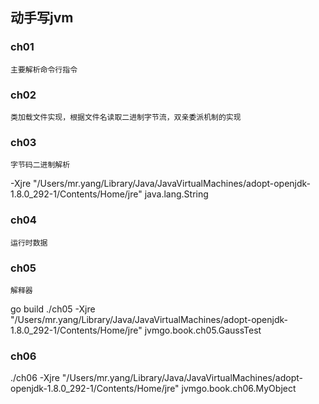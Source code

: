 ## 动手写jvm

### ch01
    主要解析命令行指令
### ch02
    类加载文件实现，根据文件名读取二进制字节流，双亲委派机制的实现

### ch03
    字节码二进制解析
-Xjre "/Users/mr.yang/Library/Java/JavaVirtualMachines/adopt-openjdk-1.8.0_292-1/Contents/Home/jre" java.lang.String

### ch04
    运行时数据

### ch05
    解释器
go build
./ch05 -Xjre "/Users/mr.yang/Library/Java/JavaVirtualMachines/adopt-openjdk-1.8.0_292-1/Contents/Home/jre" jvmgo.book.ch05.GaussTest

### ch06

./ch06 -Xjre "/Users/mr.yang/Library/Java/JavaVirtualMachines/adopt-openjdk-1.8.0_292-1/Contents/Home/jre" jvmgo.book.ch06.MyObject